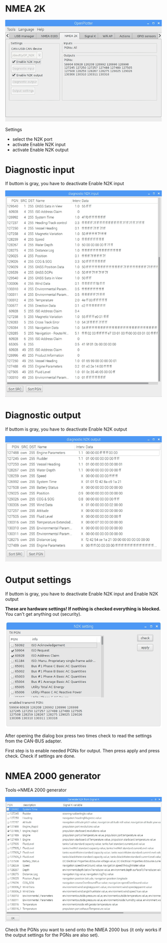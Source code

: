 # NMEA 2K

![](NMEA2K.jpg)

Settings

* select the N2K port
* activate Enable N2K input
* activate Enable N2K output

# Diagnostic input

If buttom is gray, you have to deactivate Enable N2K input

![](diagnosticN2Kinput.jpg)

# Diagnostic output

If buttom is gray, you have to deactivate Enable N2K output

![](diagnosticN2Koutput.jpg)

# Output settings

If buttom is gray, you have to deactivate Enable N2K input and Enable N2K output

**These are hardware settings! If nothing is checked everything is blocked.** You can't get anything out (security).

![](N2Kform1.jpg)

After opening the dialog box press two times check to read the settings from the CAN-BUS adapter.

First step is to enable needed PGNs for output. Then press apply and press check. 
Check if settings are done.

# NMEA 2000 generator

Tools-&gt;NMEA 2000 generator

![](nmea2000generator.jpg)

Check the PGNs you want to send onto the NMEA 2000 bus \(it only works if the output settings for the PGNs are also set\).

